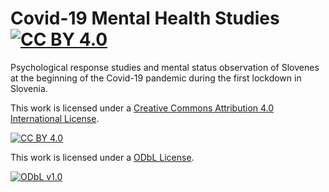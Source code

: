 # Covid-19 Mental Health Studies [![CC BY 4.0][cc-by-shield]][cc-by]

Psychological response studies and mental status observation of Slovenes at the beginning of the Covid-19 pandemic during the first lockdown in Slovenia.


This work is licensed under a
[Creative Commons Attribution 4.0 International License][cc-by].

[![CC BY 4.0][cc-by-image]][cc-by]

[cc-by]: http://creativecommons.org/licenses/by/4.0/
[cc-by-image]: https://i.creativecommons.org/l/by/4.0/88x31.png
[cc-by-shield]: https://img.shields.io/badge/License-CC%20BY%204.0-lightgrey.svg


This work is licensed under a
[ODbL License][od-by].

[![ODbL v1.0][od-by-image]][od-by]

[od-by]: http://creativecommons.org/licenses/by/4.0/
[od-by-image]: <img src="https://a.okfn.org/img/oki/small-rgb-433x344.png" width="88" height="68">
[od-by-shield]: https://img.shields.io/badge/License-CC%20BY%204.0-lightgrey.svg